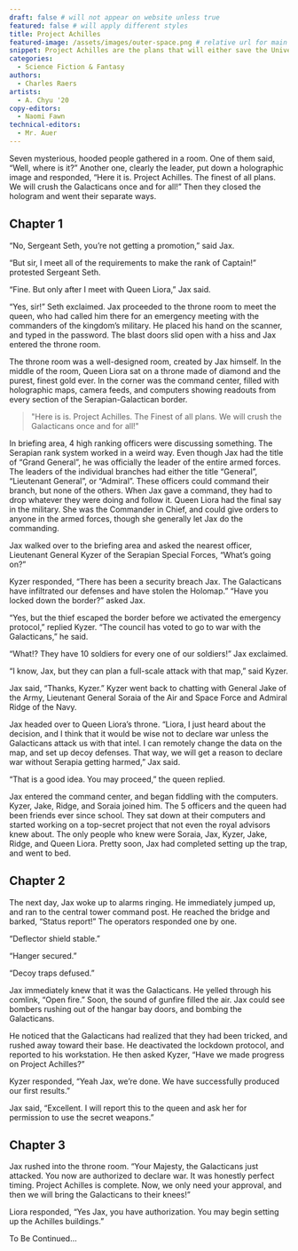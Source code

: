 ```yaml
---
draft: false # will not appear on website unless true
featured: false # will apply different styles
title: Project Achilles
featured-image: /assets/images/outer-space.png # relative url for main image must begin with "/"
snippet: Project Achilles are the plans that will either save the Universe, or be its downfall. Which is it? This science fiction thriller set in Space will have you questioning just what is the definition of good and evil.
categories:
  - Science Fiction & Fantasy
authors:
  - Charles Raers
artists:
  - A. Chyu '20
copy-editors:
  - Naomi Fawn
technical-editors:
  - Mr. Auer
---
```

Seven mysterious, hooded people gathered in a room. One of them said, “Well, where is it?” Another one, clearly the leader, put down a holographic image and responded, “Here it is. Project Achilles. The finest of all plans. We will crush the Galacticans once and for all!” Then they closed the hologram and went their separate ways.

## Chapter 1

“No, Sergeant Seth, you’re not getting a promotion,” said Jax.

“But sir, I meet all of the requirements to make the rank of Captain!” protested Sergeant Seth.

“Fine. But only after I meet with Queen Liora,” Jax said.

“Yes, sir!” Seth exclaimed. Jax proceeded to the throne room to meet the queen, who had called him there for an emergency meeting with the commanders of the kingdom’s military. He placed his hand on the scanner, and typed in the password. The blast doors slid open with a hiss and Jax entered the throne room.

The throne room was a well-designed room, created by Jax himself. In the middle of the room, Queen Liora sat on a throne made of diamond and the purest, finest gold ever. In the corner was the command center, filled with holographic maps, camera feeds, and computers showing readouts from every section of the Serapian-Galactican border.

> "Here is is. Project Achilles. The Finest of all plans. We will crush the Galacticans once and for all!"

In briefing area, 4 high ranking officers were discussing something. The Serapian rank system worked in a weird way. Even though Jax had the title of “Grand General”, he was officially the leader of the entire armed forces. The leaders of the individual branches had either the title “General”,  “Lieutenant General”, or “Admiral”. These officers could command their branch, but none of the others. When Jax gave a command, they had to drop whatever they were doing and follow it. Queen Liora had the final say in the military. She was the Commander in Chief, and could give orders to anyone in the armed forces, though she generally let Jax do the commanding.

Jax walked over to the briefing area and asked the nearest officer, Lieutenant General Kyzer of the Serapian Special Forces, “What’s going on?”

Kyzer responded, “There has been a security breach Jax. The Galacticans have infiltrated our defenses and have stolen the Holomap.” “Have you locked down the border?” asked Jax.

“Yes, but the thief escaped the border before we activated the emergency protocol,” replied Kyzer. “The council has voted to go to war with the Galacticans,” he said.

“What!? They have 10 soldiers for every one of our soldiers!” Jax exclaimed.

“I know, Jax, but they can plan a full-scale attack with that map,” said Kyzer.

Jax said, “Thanks, Kyzer.” Kyzer went back to chatting with General Jake of the Army, Lieutenant General Soraia of the Air and Space Force and Admiral Ridge of the Navy.

Jax headed over to Queen Liora’s throne. “Liora, I just heard about the decision, and I think that it would be wise not to declare war unless the Galacticans attack us with that intel. I can remotely change the data on the map, and set up decoy defenses. That way, we will get a reason to declare war without Serapia getting harmed,” Jax said.

“That is a good idea. You may proceed,” the queen replied.

Jax entered the command center, and began fiddling with the computers. Kyzer, Jake, Ridge, and Soraia joined him. The 5 officers and the queen had been friends ever since school. They sat down at their computers and started working on a top-secret project that not even the royal advisors knew about. The only people who knew were Soraia, Jax, Kyzer, Jake, Ridge, and Queen Liora. Pretty soon, Jax had completed setting up the trap, and went to bed.

## Chapter 2

The next day, Jax woke up to alarms ringing. He immediately jumped up, and ran to the central tower command post. He reached the bridge and barked, “Status report!” The operators responded one by one.

“Deflector shield stable.”

“Hanger secured.”

“Decoy traps defused.”

Jax immediately knew that it was the Galacticans. He yelled through his comlink, “Open fire.” Soon, the sound of gunfire filled the air. Jax could see bombers rushing out of the hangar bay doors, and bombing the Galacticans.

He noticed that the Galacticans had realized that they had been tricked, and rushed away toward their base. He deactivated the lockdown protocol, and reported to his workstation. He then asked Kyzer, “Have we made progress on Project Achilles?”

Kyzer responded, “Yeah Jax, we’re done. We have successfully produced our first results.”

Jax said, “Excellent. I will report this to the queen and ask her for permission to use the  secret weapons.”

## Chapter 3

Jax rushed into the throne room. “Your Majesty, the Galacticans just attacked. You now are authorized to declare war. It was honestly perfect timing. Project Achilles is complete. Now, we only need your approval, and then we will bring the Galacticans to their knees!”

Liora responded, “Yes Jax, you have authorization. You may begin setting up the Achilles buildings.”

To Be Continued…